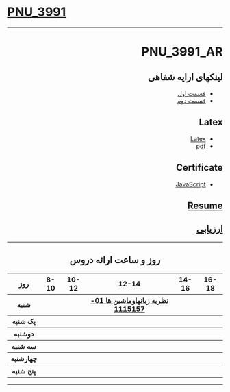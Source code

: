 # [PNU_3991](https://github.com/AliRazavi-edu/PNU_3991#TOC)


<div dir="rtl">
   
---------- 

# **PNU_3991_AR**
## لینکهای ارایه شفاهی
+ [قسمت اول](https://drive.google.com/file/d/15ee9wyiFjdZr-W_Hg5Af9IcbokRcSb23/view?usp=sharing)
+ [قسمت دوم](https://drive.google.com/file/d/1RtA4RtPsD2BkjQKuM-pJHrj0ckxcpHUP/view?usp=sharing)
## Latex
+ [Latex](https://github.com/akbarsoltanzadeh/PNU_3991_AR/blob/main/%D8%A7%DA%A9%D8%A8%D8%B1%20%D8%B3%D9%84%D8%B7%D8%A7%D9%86%20%D8%B2%D8%A7%D8%AF%D9%87_%D9%84%D8%A7%D8%AA%DA%A9(121-124).tex)
+ [pdf](https://github.com/akbarsoltanzadeh/PNU_3991_AR/blob/main/%D8%A7%DA%A9%D8%A8%D8%B1%20%D8%B3%D9%84%D8%B7%D8%A7%D9%86%20%D8%B2%D8%A7%D8%AF%D9%87_%D9%84%D8%A7%D8%AA%DA%A9(121-124).pdf)
## Certificate
+ [JavaScript](https://github.com/akbarsoltanzadeh/PNU_3991_AR/blob/main/Certificate%20JS.jpg?raw=true)
## [Resume](https://cvbuilder.me/Resume/fa/5479446c-8335-4810-9c59-e00ad21c4b90?template=template25)
## [ارزیابی](https://github.com/akbarsoltanzadeh/PNU_3991_AR/blob/main/AS_Theory-of-Languages-and-Machines_CheckList_AR_3991.docx)


-----------------

<div align="center">

## روز و ساعت ارائه دروس

<table style="width:100%">
  <tr>
    <th >16-18</th>
    <th >14-16</th>
    <th >12-14</th>
    <th>10-12</th>
    <th>8-10</th>
    <th>روز</th>
   </tr>
  <tr>
    <th ></th>
    <th ><a </a></th>
    <th ><a href="https://github.com/AliRazavi-edu/PNU_3991/tree/master/_BSc/Theory-of-Languages-and-Machines" >نظريه زبانهاوماشين ها 01-1115157</a></th>
    <th></th>
    <th></th>
    <th>شنبه</th>
  </tr>
   <tr>
    <th ></th>
    <th ></th>
    <th></th>
    <th></th>
    <th ></th>
    <th>یک شنبه</th>
  </tr>
   <tr>
     <th ><a </a> </th>
     <th ><a </a></th>
     <th><a </a></th>
     <th><a </a></th>
    <th ></th>   
    <th>دوشنبه</th>
  </tr>
   <tr>
    <th ></th>
    <th ></th>
    <th></th>
    <th></th>
    <th ></th>
    <th>سه شنبه</th>
  </tr>
   <tr>
    <th ></th>
    <th ></th>
    <th></th>
    <th></th>
     <th ><a </a></th>
    <th>چهارشنبه</th>
  </tr>
   <tr>
    <th ></th>
     <th ><a  </a></th>
     <th ><a </a></th>
     <th><a  </a></th>
    <th><a </a></th>
    <th>پنج شنبه</th>
  </tr>
</table>

----------
